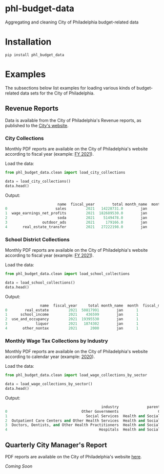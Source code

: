# phl-budget-data

Aggregating and cleaning City of Philadelphia budget-related data

# Installation

```
pip install phl_budget_data
```
# Examples

The subsections below list examples for loading various kinds of budget-related data sets for the City of Philadelphia.

## Revenue Reports

Data is available from the City of Philadelphia's Revenue reports, as published to the [City's website](https://www.phila.gov/departments/department-of-revenue/reports/).

### City Collections

Monthly PDF reports are available on the City of Philadelphia's website according to fiscal year (example: [FY 2021](https://www.phila.gov/documents/fy-2021-city-monthly-revenue-collections/)).


Load the data:

```python
from phl_budget_data.clean import load_city_collections

data = load_city_collections()
data.head()
```

Output:
```python
                        name  fiscal_year        total month_name  month  fiscal_month  year       date kind
0                      sales         2021   14228731.0        jan      1             7  2021 2021-01-01  Tax
1  wage_earnings_net_profits         2021  182689530.0        jan      1             7  2021 2021-01-01  Tax
2                       soda         2021    5149478.0        jan      1             7  2021 2021-01-01  Tax
3                outdoor_ads         2021     179166.0        jan      1             7  2021 2021-01-01  Tax
4       real_estate_transfer         2021   27222198.0        jan      1             7  2021 2021-01-01  Tax
```
### School District Collections

Monthly PDF reports are available on the City of Philadelphia's website according to fiscal year (example: [FY 2021](https://www.phila.gov/documents/fy-2021-school-district-monthly-revenue-collections/)).

Load the data:

```python
from phl_budget_data.clean import load_school_collections

data = load_school_collections()
data.head()
```

Output:

```python
                name  fiscal_year     total month_name  month  fiscal_month  year       date
0        real_estate         2021  50817991        jan      1             7  2021 2021-01-01
1      school_income         2021    436599        jan      1             7  2021 2021-01-01
2  use_and_occupancy         2021  19395530        jan      1             7  2021 2021-01-01
3             liquor         2021   1874302        jan      1             7  2021 2021-01-01
4       other_nontax         2021      2000        jan      1             7  2021 2021-01-01
```

### Monthly Wage Tax Collections by Industry

Monthly PDF reports are available on the City of Philadelphia's website according to calendar year (example: [2020](https://www.phila.gov/documents/2020-wage-tax-by-industry/)).


Load the data:

```python
from phl_budget_data.clean import load_wage_collections_by_sector

data = load_wage_collections_by_sector()
data.head()
```

Output:

```python
                                            industry             parent_industry       total month_name  month  fiscal_month  year  fiscal_year       date
0                                  Other Governments                  Government    177693.0        dec     12             6  2020         2021 2020-12-01
1                                    Social Services  Health and Social Services   4631670.0        dec     12             6  2020         2021 2020-12-01
2  Outpatient Care Centers and Other Health Services  Health and Social Services   5302884.0        dec     12             6  2020         2021 2020-12-01
3  Doctors, Dentists, and Other Health Practitioners  Health and Social Services   3390537.0        dec     12             6  2020         2021 2020-12-01
4                                          Hospitals  Health and Social Services  19327622.0        dec     12             6  2020         2021 2020-12-01
```


## Quarterly City Manager's Report

PDF reports are available on the City of Philadelphia's website [here](https://www.phila.gov/finance/reports-Quarterly.html).

*Coming Soon*

